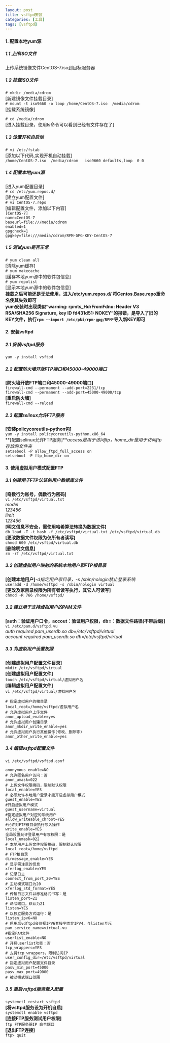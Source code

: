 ```yaml
---
layout: post
title: vsftpd安装
categories: [工具]
tags: [vsftpd]
---
```

#### 1. 配置本地yum源
##### 1.1 上传ISO文件
上传系统镜像文件CentOS-7.iso到目标服务器  
##### 1.2 挂载ISO文件
`# mkdir /media/cdrom`                                             
[新建镜像文件挂载目录]  
`# mount -t iso9660 -o loop /home/CentOS-7.iso  /media/cdrom`   
[挂载系统镜像]  
<!-- more -->
`# cd /media/cdrom`                
[进入挂载目录，使用ls命令可以看到已经有文件存在了]  
<!-- more -->
##### 1.3 设置开机自启动
`# vi /etc/fstab`  
[添加以下代码,实现开机自动挂载]  
`/home/CentOS-7.iso  /media/cdrom   iso9660 defaults,loop  0 0`  
##### 1.4 配置本地yum源  
[进入yum配置目录]  
`# cd /etc/yum.repos.d/`                                     
[建立yum配置文件]  
`# vi CentOS-7.repo`                            
[编辑配置文件，添加以下内容]  
`[CentOS-7]`  
`name=CentOS-7`   
`baseurl=file:///media/cdrom`     
`enabled=1`   
`gpgcheck=1`   
`gpgkey=file:///media/cdrom/RPM-GPG-KEY-CentOS-7`  
##### 1.5 测试yum是否正常   
`# yum clean all`                                                          
[清除yum缓存]  
`# yum makecache`                                       
[缓存本地yum源中的软件包信息]  
`# yum repolist`                                           
[显示本地yum源中的软件包信息]  
**挂载之后可能还是无法使用，进入/etc/yum.repos.d/ 将Centos.Base.repo重命名使其失效即可**  
**yum安装时出现类似“warning: rpmts_HdrFromFdno: Header V3 RSA/SHA256 Signature, key ID fd431d51: NOKEY”的报错，是导入了旧的KEY文件，执行`rpm --import /etc/pki/rpm-gpg/RPM*`导入新KEY即可**  
#### 2. 安装vsftpd
##### 2.1 安装vsftpd服务
`yum -y install vsftpd`  
##### 2.2 配置防火墙开放FTP端口和45000-49000端口
**[防火墙开放FTP端口和45000-49000端口]**  
`firewall-cmd --permanent --add-port=2231/tcp`  
`firewall-cmd --permanent --add-port=45000-49000/tcp`  
**[重启防火墙]**  
`firewall-cmd --reload`  
##### 2.3 配置selinux允许FTP服务
**[安装policycoreutils-python包]**  
`yum -y install policycoreutils-python.x86_64`  
**[配置selinux允许FTP服务]***access是用于访问ftp，home_dir是用于访问ftp存放的文件夹*  
`setsebool -P allow_ftpd_full_access on`  
`setsebool -P ftp_home_dir on`  
#### 3. 使用虚拟用户模式配置FTP
##### 3.1 创建用于FTP认证的用户数据库文件
**[奇数行为账号，偶数行为密码]**  
`vi /etc/vsftpd/virtual.txt`  
*model*  
*123456*  
*limit*  
*123456*  
**[明文信息不安全，需使用哈希算法转换为数据文件]**  
`db_load -T -t hash -f /etc/vsftpd/virtual.txt /etc/vsftpd/virtual.db`  
**[更改数据文件权限为仅所有者读写]**  
`chmod 600 /etc/vsftpd/virtual.db`  
**[删除明文信息]**  
`rm -rf /etc/vsftpd/virtual.txt`  
##### 3.2 创建虚拟用户映射的系统本地用户和FTP根目录
**[创建本地用户]***-d指定用户家目录，-s /sbin/nologin禁止登录系统*  
`useradd -d /home/vsftpd -s /sbin/nologin virtual`  
**[更改及家目录权限为所有者读写执行，其它人可读写]**  
`chmod -R 766 /home/vsftpd/`  
##### 3.2 建立用于支持虚拟用户的PAM文件
**[auth：验证用户口令，accout：验证用户权限，db=：数据文件路径(不带后缀)]**  
`vi /etc/pam.d/vsftpd.vu`  
*auth     required     pam_userdb.so  db=/etc/vsftpd/virtual*  
*account  required     pam_userdb.so  db=/etc/vsftpd/virtual*  
##### 3.3 为虚拟用户设置权限
**[创建虚拟用户配置文件目录]**  
`mkdir /etc/vsftpd/virtual`  
**[创建虚拟用户配置文件]**  
`touch /etc/vsftpd/virtual/虚拟用户名`  
**[编辑虚拟用户配置文件]**  
`vi /etc/vsftpd/virtual/虚拟用户名`  
```
# 指定虚拟用户的根目录
local_root=/home/vsftpd/虚拟用户名
# 允许虚拟用户上传文件
anon_upload_enable=yes
# 允许虚拟用户创建目录
anon_mkdir_write_enable=yes
# 允许虚拟用户执行其他操作(修改、删除等)
anon_other_write_enable=yes
```
##### 3.4 编辑vsftpd配置文件
`vi /etc/vsftpd/vsftpd.conf`  
```
anonymous_enable=NO
# 允许匿名用户访问：否
anon_umask=022
# 上传文件权限掩码，限制默认权限
local_enable=YES
# 必须允许本地用户登录才能开启虚拟用户模式
guest_enable=YES
#开启虚拟用户模式
guest_username=virtual
#指定虚拟用户对应的系统用户
allow_writeable_chroot=YES
#允许对FTP根目录执行写入操作
write_enable=YES
全局设置允许登录用户有写权限：是
local_umask=022
# 本地用户上传文件权限掩码，限制默认权限
local_root=/home/vsftpd
# FTP根目录
dirmessage_enable=YES
# 显示需注意的信息
xferlog_enable=YES
# 记录日志
connect_from_port_20=YES
# 主动模式端口为20
xferlog_std_format=YES
# 传输日志文件以标准格式书写：是
listen_port=21
# 命令端口，默认为21
listen=YES
# 以独立服务方式运行：是
listen_ipv6=NO
# 启用后vdftpd会监视IPV6套接字而非IPV4，与listen互斥
pam_service_name=virtual.vu
#指定PAM文件
userlist_enable=NO
# 开启userlist功能：否
tcp_wrappers=YES
# 支持tcp_wrappers，限制访问IP
user_config_dir=/etc/vsftpd/virtual
# 指定虚拟用户配置文件目录
pasv_min_port=45000
pasv_max_port=49000
# 被动模式端口范围
```
##### 3.5 重启vsftpd服务载入配置
`systemctl restart vsftpd`  
**[将vsftpd服务设为开机自启]**  
`systemctl enable vsftpd`  
**[连接FTP服务测试用户权限]**  
`ftp FTP服务器IP 命令端口`  
**[退出FTP连接]**  
`ftp> quit`  
